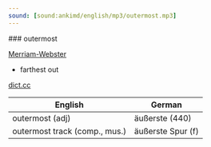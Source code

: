```yaml
---
sound: [sound:ankimd/english/mp3/outermost.mp3]
---
```


\### outermost

[Merriam-Webster](https://www.merriam-webster.com/dictionary/outermost)

- farthest out

[dict.cc](https://www.dict.cc/outermost)

| English        | German       |
| -------------- | ------------ |
| outermost (adj) | äußerste (440) |
| outermost track (comp., mus.) | äußerste Spur (f) |
